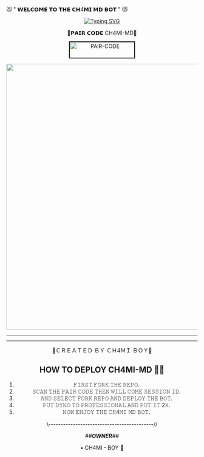 😻 " 𝗪𝗘𝗟𝗖𝗢𝗠𝗘 𝗧𝗢 𝗧𝗛𝗘 𝗖𝗛4𝗠𝗜 𝗠𝗗 𝗕𝗢𝗧 " 😻


<div align="center">

     
 [![Typing SVG](https://readme-typing-svg.herokuapp.com?font=Rockstar-ExtraBold&color=F01&lines=CH4MI+MD+WATSAPP+BOT+OWNER+CH4MI+BOY)](https://git.io/typing-svg)



📍𝗣𝗔𝗜𝗥 𝗖𝗢𝗗𝗘 CH4MI-MD📍

<a href="https://pair-web-public.koyeb.app/"><img src="https://i.ibb.co/1G2gwG2/pair-code-btn-zusyco.png" alt="PAIR-CODE" border="2" width="170" height="41" ></a>


  <p align="center">
<a href="https://github.com/ch4miBOY/CH4MI-MD/new/main">
    <img src="https://i.ibb.co/xXZZQrk/a0cbc8b9a3873386.jpg"  width="700px">
</a>
<hr>

<hr>

🍁ＣＲＥＡＴＥＤ ＢＹ ＣＨ4ＭＩ ＢＯＹ🍁

## HOW TO DEPLOY CH4MI-MD 👨‍💻

1) 𝙵𝙸𝚁𝚂𝚃 𝙵𝙾𝚁𝙺 𝚃𝙷𝙴 𝚁𝙴𝙿𝙾.
2) 𝚂𝙲𝙰𝙽 𝚃𝙷𝙴 𝙿𝙰𝙸𝚁 𝙲𝙾𝙳𝙴 𝚃𝙷𝙴𝙽 𝚆𝙸𝙻𝙻 𝙲𝙾𝙼𝙴 𝚂𝙴𝚂𝚂𝙸𝙾𝙽 𝙸𝙳.
4) 𝙰𝙽𝙳 𝚂𝙴𝙻𝙴𝙲𝚃 𝙵𝙾𝚁𝙺 𝚁𝙴𝙿𝙾 𝙰𝙽𝙳 𝙳𝙴𝙿𝙻𝙾𝚈 𝚃𝙷𝙴 𝙱𝙾𝚃.
5) 𝙿𝚄𝚃 𝙳𝚈𝙽𝙾 𝚃𝙾 𝙿𝚁𝙾𝙵𝙴𝚂𝚂𝙸𝙾𝙽𝙰𝙻 𝙰𝙽𝙳 𝙿𝚄𝚃 𝙸𝚃 2𝚇.
6) 𝙽𝙾𝚆 𝙴𝙽𝙹𝙾𝚈 𝚃𝙷𝙴 𝙲𝙷4𝙼𝙸 𝙼𝙳 𝙱𝙾𝚃.


\\-------------------------------------------//



*##__OWNER__##*

• CH4MI - BOY 🍁



